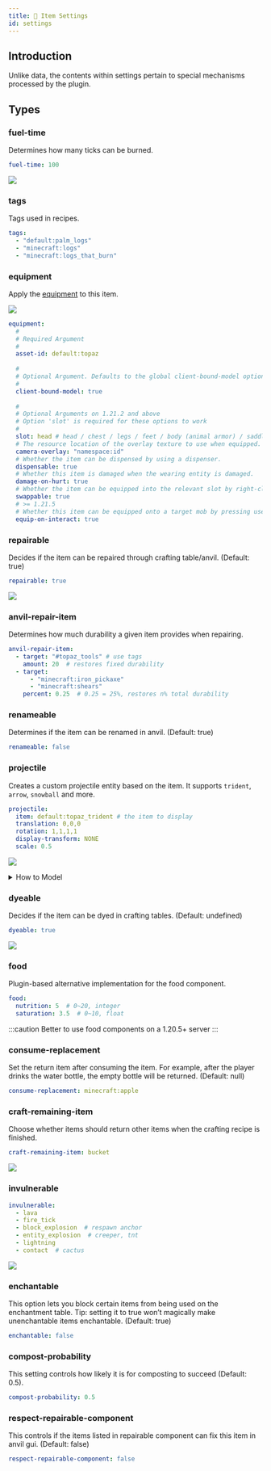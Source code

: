 ```yaml
---
title: 🔧 Item Settings
id: settings
---
```


## Introduction

Unlike data, the contents within settings pertain to special mechanisms processed by the plugin.

## Types

### fuel-time

Determines how many ticks can be burned.

```yaml
fuel-time: 100
```

![](/img/item_settings_1.png)

### tags

Tags used in recipes.

```yaml
tags:
  - "default:palm_logs"
  - "minecraft:logs"
  - "minecraft:logs_that_burn"
```

### equipment

Apply the [equipment](../equipment.md) to this item.

![](/img/item_settings_2.png)

```yaml
equipment:
  #
  # Required Argument
  #
  asset-id: default:topaz
  
  # 
  # Optional Argument. Defaults to the global client-bound-model option in config.yml
  #
  client-bound-model: true
  
  #
  # Optional Arguments on 1.21.2 and above
  # Option 'slot' is required for these options to work
  #
  slot: head # head / chest / legs / feet / body (animal armor) / saddle 
  # The resource location of the overlay texture to use when equipped. The directory this refers to is assets/<namespace>/textures/<id>.
  camera-overlay: "namespace:id"
  # Whether the item can be dispensed by using a dispenser.
  dispensable: true
  # Whether this item is damaged when the wearing entity is damaged.
  damage-on-hurt: true
  # Whether the item can be equipped into the relevant slot by right-clicking.
  swappable: true
  # >= 1.21.5
  # Whether this item can be equipped onto a target mob by pressing use on it (as long as this item can be equipped on the target at all)
  equip-on-interact: true
```

### repairable

Decides if the item can be repaired through crafting table/anvil. (Default: true)

```yaml
repairable: true
```

![](/img/item_settings_3.png)

### anvil-repair-item

Determines how much durability a given item provides when repairing.

```yaml
anvil-repair-item:
  - target: "#topaz_tools" # use tags
    amount: 20  # restores fixed durability
  - target:
      - "minecraft:iron_pickaxe"
      - "minecraft:shears"
    percent: 0.25  # 0.25 = 25%, restores n% total durability
```

### renameable

Determines if the item can be renamed in anvil. (Default: true)

```yaml
renameable: false
```

### projectile

Creates a custom projectile entity based on the item. It supports `trident`, `arrow`, `snowball` and more.

```yaml
projectile:
  item: default:topaz_trident # the item to display
  translation: 0,0,0
  rotation: 1,1,1,1
  display-transform: NONE
  scale: 0.5
```

![](/img/item_settings_4.png)

<details>
  <summary>How to Model</summary>

  The way you model directly affects the `rotation` arguments in the configuration file.

  No matter which modeling method you use, the most important thing is to make the sharp part of the trident in the position shown in the picture above to ensure the best hitting point.

![](/img/item_settings_6.avif)
![](/img/item_settings_7.avif)

</details>

### dyeable

Decides if the item can be dyed in crafting tables. (Default: undefined)

```yaml
dyeable: true
```

![](/img/item_settings_5.png)

### food

Plugin-based alternative implementation for the food component.

```yaml
food:
  nutrition: 5  # 0~20, integer
  saturation: 3.5  # 0~10, float
```

:::caution
Better to use food components on a 1.20.5+ server
:::

### consume-replacement

Set the return item after consuming the item. For example, after the player drinks the water bottle, the empty bottle will be returned. (Default: null)

```yaml
consume-replacement: minecraft:apple
```

### craft-remaining-item

Choose whether items should return other items when the crafting recipe is finished.

```yaml
craft-remaining-item: bucket
```

![](/img/item_settings_8.png)

### invulnerable

```yaml
invulnerable:
  - lava
  - fire_tick
  - block_explosion  # respawn anchor
  - entity_explosion  # creeper, tnt
  - lightning
  - contact  # cactus
```

![](/img/item_settings_9.png)

### enchantable

This option lets you block certain items from being used on the enchantment table. Tip: setting it to true won’t magically make unenchantable items enchantable. (Default: true)

```yaml
enchantable: false
```

### compost-probability

This setting controls how likely it is for composting to succeed (Default: 0.5).

```yaml
compost-probability: 0.5
```

### respect-repairable-component

This controls if the items listed in repairable component can fix this item in anvil gui. (Default: false)

```yaml
respect-repairable-component: false
```